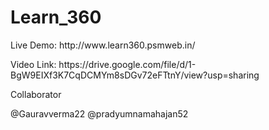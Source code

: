# Learn_360
 
<p>Live Demo: http://www.learn360.psmweb.in/  </p>

<p>Video Link: https://drive.google.com/file/d/1-BgW9EIXf3K7CqDCMYm8sDGv72eFTtnY/view?usp=sharing </p>


<p>Collaborator</p>
@Gauravverma22
@pradyumnamahajan52
